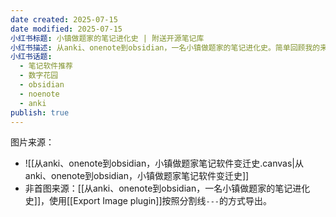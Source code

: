 ```yaml
---
date created: 2025-07-15
date modified: 2025-07-15
小红书标题: 小镇做题家的笔记进化史 | 附送开源笔记库
小红书描述: 从anki、onenote到obsidian，一名小镇做题家的笔记进化史。简单回顾我的来时路，给还在迷茫的朋友一个小参考。
小红书话题:
  - 笔记软件推荐
  - 数字花园
  - obsidian
  - noenote
  - anki
publish: true
---
```


图片来源：

- ![[从anki、onenote到obsidian，小镇做题家笔记软件变迁史.canvas|从anki、onenote到obsidian，小镇做题家笔记软件变迁史]]
- 非首图来源：[[从anki、onenote到obsidian，一名小镇做题家的笔记进化史]]，使用[[Export Image plugin]]按照分割线`---`的方式导出。
